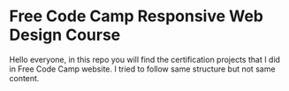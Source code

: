# Free Code Camp Responsive Web Design Course

Hello everyone, in this repo you will find the certification projects that I did in Free Code Camp website.
I tried to follow same structure but not same content.
